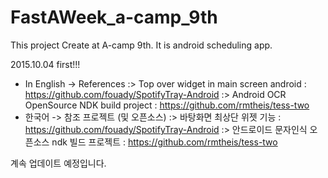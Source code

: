 # FastAWeek_a-camp_9th
This project Create at A-camp 9th. It is android scheduling app.


2015.10.04 first!!!
- In English 
 -> References 
  :> Top over widget in main screen android : https://github.com/fouady/SpotifyTray-Android 
  :> Android OCR OpenSource NDK build project : https://github.com/rmtheis/tess-two
- 한국어 
 -> 참조 프로젝트 (및 오픈소스) 
  :> 바탕화면 최상단 위젯 기능 : https://github.com/fouady/SpotifyTray-Android 
  :> 안드로이드 문자인식 오픈소스 ndk 빌드 프로젝트 : https://github.com/rmtheis/tess-two 

계속 업데이트 예정입니다.
